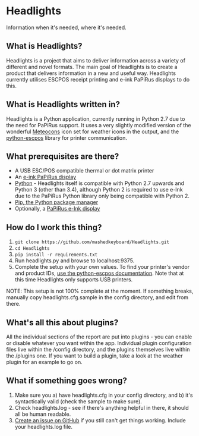 # Headlights
Information when it's needed, where it's needed.

## What is Headlights?
Headlights is a project that aims to deliver information across a variety of different and novel formats.
The main goal of Headlights is to create a product that delivers information in a new and useful way.
Headlights currently utilises ESCPOS receipt printing and e-ink PaPiRus displays to do this.

## What is Headlights written in?
Headlights is a Python application, currently running in Python 2.7 due to the need for PaPiRus support. It uses a very slightly modified version of the wonderful [Meteocons](http://www.alessioatzeni.com/meteocons/) icon set for weather icons in the output, and the [python-escpos](https://github.com/python-escpos/python-escpos) library for printer communication.

## What prerequisites are there?
* A USB ESC/POS compatible thermal or dot matrix printer
* An [e-ink PaPiRus display](https://www.pi-supply.com/product/PaPiRus-zero-epaper-screen-phat-pi-zero/)
* [Python](https://www.python.org/downloads/) - Headlights itself is compatible with Python 2.7 upwards and Python 3 (other than 3.4), although Python 2 is required to use e-Ink due to the PaPiRus Python library only being compatible with Python 2.
* [Pip, the Python package manager](https://pip.pypa.io/en/stable/installing/)
* Optionally, a [PaPiRus e-Ink display](https://www.pi-supply.com/product/papirus-epaper-eink-screen-hat-for-raspberry-pi/)

## How do I work this thing?
1. `git clone https://github.com/mashedkeyboard/Headlights.git`
2. `cd Headlights`
3. `pip install -r requirements.txt`
4. Run headlights.py and browse to localhost:9375.
5. Complete the setup with your own values. To find your printer's vendor and product IDs, [use the python-escpos documentation](https://python-escpos.readthedocs.io/en/latest/user/usage.html#usb-printer). Note that at this time Headlights only supports USB printers.

NOTE: This setup is not 100% complete at the moment. If something breaks, manually copy headlights.cfg.sample in the config directory, and edit from there.

## What's all this about plugins?
All the individual sections of the report are put into plugins - you can enable or disable whatever you want within the app. Individual plugin configuration files live within the /config directory, and the plugins themselves live within the /plugins one. If you want to build a plugin, take a look at the weather plugin for an example to go on.

## What if something goes wrong?
1. Make sure you a) have headlights.cfg in your config directory, and b) it's syntactically valid (check the sample to make sure).
2. Check headlights.log - see if there's anything helpful in there, it should all be human readable.
3. [Create an issue on GitHub](https://github.com/mashedkeyboard/Headlights/issues) if you still can't get things working. Include your headlights.log file.
